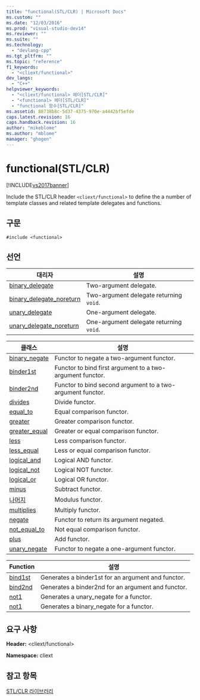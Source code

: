 ```yaml
---
title: "functional(STL/CLR) | Microsoft Docs"
ms.custom: ""
ms.date: "12/03/2016"
ms.prod: "visual-studio-dev14"
ms.reviewer: ""
ms.suite: ""
ms.technology: 
  - "devlang-cpp"
ms.tgt_pltfrm: ""
ms.topic: "reference"
f1_keywords: 
  - "<cliext/functional>"
dev_langs: 
  - "C++"
helpviewer_keywords: 
  - "<cliext/functional> 헤더[STL/CLR]"
  - "<functional> 헤더[STL/CLR]"
  - "functional 함수[STL/CLR]"
ms.assetid: 88738b8c-5d37-4375-970e-a4442bf5efde
caps.latest.revision: 16
caps.handback.revision: 16
author: "mikeblome"
ms.author: "mblome"
manager: "ghogen"
---
```

# functional(STL/CLR)
[!INCLUDE[vs2017banner](../assembler/inline/includes/vs2017banner.md)]

Include the STL\/CLR header `<cliext/functional>` to define the a number of template classes and related template delegates and functions.  
  
## 구문  
  
```  
#include <functional>  
```  
  
## 선언  
  
|대리자|설명|  
|---------|--------|  
|[binary\_delegate](../dotnet/binary-delegate-stl-clr.md)|Two\-argument delegate.|  
|[binary\_delegate\_noreturn](../dotnet/binary-delegate-noreturn-stl-clr.md)|Two\-argument delegate returning `void`.|  
|[unary\_delegate](../dotnet/unary-delegate-stl-clr.md)|One\-argument delegate.|  
|[unary\_delegate\_noreturn](../dotnet/unary-delegate-noreturn-stl-clr.md)|One\-argument delegate returning `void`.|  
  
|클래스|설명|  
|---------|--------|  
|[binary\_negate](../dotnet/binary-negate-stl-clr.md)|Functor to negate a two\-argument functor.|  
|[binder1st](../dotnet/binder1st-stl-clr.md)|Functor to bind first argument to a two\-argument functor.|  
|[binder2nd](../dotnet/binder2nd-stl-clr.md)|Functor to bind second argument to a two\-argument functor.|  
|[divides](../dotnet/divides-stl-clr.md)|Divide functor.|  
|[equal\_to](../dotnet/equal-to-stl-clr.md)|Equal comparison functor.|  
|[greater](../dotnet/greater-stl-clr.md)|Greater comparison functor.|  
|[greater\_equal](../dotnet/greater-equal-stl-clr.md)|Greater or equal comparison functor.|  
|[less](../dotnet/less-stl-clr.md)|Less comparison functor.|  
|[less\_equal](../dotnet/less-equal-stl-clr.md)|Less or equal comparison functor.|  
|[logical\_and](../dotnet/logical-and-stl-clr.md)|Logical AND functor.|  
|[logical\_not](../dotnet/logical-not-stl-clr.md)|Logical NOT functor.|  
|[logical\_or](../dotnet/logical-or-stl-clr.md)|Logical OR functor.|  
|[minus](../dotnet/minus-stl-clr.md)|Subtract functor.|  
|[나머지](../dotnet/modulus-stl-clr.md)|Modulus functor.|  
|[multiplies](../dotnet/multiplies-stl-clr.md)|Multiply functor.|  
|[negate](../dotnet/negate-stl-clr.md)|Functor to return its argument negated.|  
|[not\_equal\_to](../dotnet/not-equal-to-stl-clr.md)|Not equal comparison functor.|  
|[plus](../dotnet/plus-stl-clr.md)|Add functor.|  
|[unary\_negate](../dotnet/unary-negate-stl-clr.md)|Functor to negate a one\-argument functor.|  
  
|Function|설명|  
|--------------|--------|  
|[bind1st](../dotnet/bind1st-stl-clr.md)|Generates a binder1st for an argument and functor.|  
|[bind2nd](../dotnet/bind2nd-stl-clr.md)|Generates a binder2nd for an argument and functor.|  
|[not1](../dotnet/not1-stl-clr.md)|Generates a unary\_negate for a functor.|  
|[not1](../dotnet/not1-stl-clr.md)|Generates a binary\_negate for a functor.|  
  
## 요구 사항  
 **Header:** \<cliext\/functional\>  
  
 **Namespace:** cliext  
  
## 참고 항목  
 [STL\/CLR 라이브러리](../dotnet/stl-clr-library-reference.md)